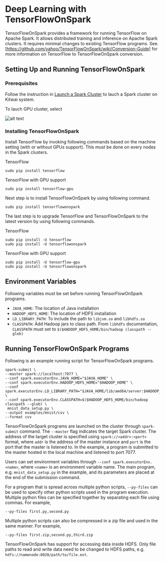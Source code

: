 # Deep Learning with TensorFlowOnSpark

TensorFlowOnSpark provides a framework for running TensorFlow on Apache Spark. It allows distributed training and inference on Apache Spark clusters. It requires minimal changes to existing TensorFlow programs. See. [https://github.com/yahoo/TensorFlowOnSpark/wiki/Conversion-Guide] for more information on TensorFlow to TensorFlowOnSpark conversion. 

## Setting Up and Running TensorFlowOnSpark

### Prerequisites

Follow the instruction in [Launch a Spark Cluster](https://kitwaicloud.github.io/launchcluster/launchcluster.html) to lauch a Spark cluster on Kitwai system. 

To lauch GPU cluster, select 

![alt text]()


### Installing TensorFlowOnSpark

Install TensorFlow by invoking following commands based on the machine setting (with or without GPUs support). This must be done on every nodes in the Spark clusters.

TensorFlow
```
sudo pip install tensorflow       
```

TensorFlow with GPU support
```
sudo pip install tensorflow-gpu   
```

Next step is to install TensorFlowOnSpark by using following command. 
```
sudo pip install tensorflowonspark
```

The last step is to upgrade TensorFlow and TensorFlowOnSpark to the latest version by using following commands.

TensorFlow
```
sudo pip install -U tensorflow
sudo pip install -U tensorflowonspark
```

TensorFlow with GPU support
```
sudo pip install -U tensorflow-gpu
sudo pip install -U tensorflowonspark
```
## Environment Variables

Following variables must be set before running TensorFlowOnSpark programs.

* `JAVA_HOME`: The location of Java installation
* `HADOOP_HDFS_HOME`: The location of HDFS installation
* `LD_LIBRARY_PATH`: To include the path to `libjvm.so`  and `libhdfs.so`
* `CLASSPATH`: Add Hadoop jars to class path. From `libhdfs` documentation, `CLASSPATH` must set to `$($HADOOP_HDFS_HOME/bin/hadoop classpath --glob)`


## Running TensorFlowOnSpark Programs

Following is an example running script for TensorFlowOnSpark programs. 
```
spark-submit \
--master spark://localhost:7077 \
--conf spark.executorEnv.JAVA_HOME="$JAVA_HOME" \
--conf spark.executorEnv.HADOOP_HDFS_HOME="$HADOOP_HOME" \
--conf spark.executorEnv.LD_LIBRARY_PATH="$JAVA_HOME/lib/amd64/server:$HADOOP_HOME/lib/native" \
--conf spark.executorEnv.CLASSPATH=$($HADOOP_HDFS_HOME/bin/hadoop classpath --glob) \
 mnist_data_setup.py \
--output examples/mnist/csv \
--format csv
```

TensorFlowOnSpark programs are launched on the cluster through `spark-submit` command. The `--master` flag indicates the target Spark cluster. The address of the target cluster is specified using `spark://<addr>:<port>` format, where `addr` is the address of the master instance and `port` is the port that the master is listened to. In the example, a program is submitted to the master hosted in the local machine and listened to port 7077. 

Users can set environment variables through `--conf spark.executorEnv.<name>`, where `<name>` is an environment variable name. The main program, e.g. `mnist_data_setup.py` in the example, and its parameters are placed at the end of the submission command. 

For a program that is spread across multiple python scripts, `--py-files` can be used to specify other python scripts used in the program execution. Multiple python files can be specified together by separating each file using commas. For example,

```
--py-files first.py,second.py
```

Multiple python scripts can also be compressed in a zip file and used in the same manner. For example,

```
--py-files first.zip,second.py,third.zip
```

TensorFlowOnSpark has support for accessing data inside HDFS. Only file paths to read and write data need to be changed to HDFS paths, e.g. `hdfs://namenode:8020/path/to/file.ext`.  





